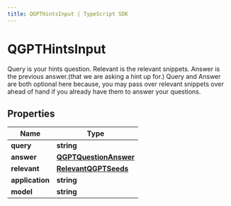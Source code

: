 ```yaml
---
title: QGPTHintsInput | TypeScript SDK
---
```



# QGPTHintsInput

Query is your hints question. Relevant is the relevant snippets. Answer is the previous answer.(that we are asking a hint up for.)  Query and Answer are both optional here because, you may pass over relevant snippets over ahead of hand if you already have them to answer your questions.

## Properties

Name | Type
------------ | -------------
**query** | **string**
**answer** | [**QGPTQuestionAnswer**](QGPTQuestionAnswer)
**relevant** | [**RelevantQGPTSeeds**](RelevantQGPTSeeds)
**application** | **string**
**model** | **string**



